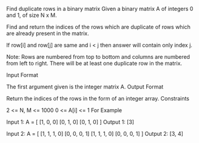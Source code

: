 Find duplicate rows in a binary matrix
Given a binary matrix A of integers 0 and 1, of size N x M.

Find and return the indices of the rows which are duplicate of rows which are already present in the matrix.

If row[i] and row[j] are same and i < j then answer will contain only index j.

Note: Rows are numbered from top to bottom and columns are numbered from left to right. There will be at least one duplicate row in the matrix.


Input Format

The first argument given is the integer matrix A.
Output Format

Return the indices of the rows in the form of an integer array.
Constraints

2 <= N, M <= 1000
0 <= A[i] <= 1
For Example

Input 1:
    A = [   [1, 0, 0]
            [0, 1, 0]
            [0, 1, 0]   ]
Output 1:
    [3]

Input 2:
    A = [   [1, 1, 1, 0]
            [0, 0, 0, 1]
            [1, 1, 1, 0]
            [0, 0, 0, 1]    ]
Output 2:
    [3, 4]